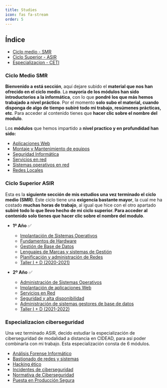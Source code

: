 ```yaml
---
title: Studies
icon: fas fa-stream
order: 5
---
```


## Índice 
- [Ciclo medio - SMR](#ciclo-medio-smr)
- [Ciclo Superior - ASIR](#ciclo-superior-asir)
- [Especializacion - CETI](#especializacion-ciberseguridad)

### Ciclo Medio SMR
**Bienvenido a está sección**, aquí dejare subido el **material que nos han ofrecido en el ciclo medio**. La **mayoría de los módulos han sido introductorios a la informática**, con lo que **pondré los que más hemos trabajado a nivel práctico**. Por el momento **solo subo el material, cuando disponga de algo de tiempo subiré todo mi trabajo, resúmenes prácticas, etc**. Para acceder al contenido tienes que **hacer clic sobre el nombre del modulo**.


Los **módulos** que hemos impartido a **nivel practico y en profundidad han sido:**
- [Aplicaciones Web](https://drive.google.com/drive/folders/1uUFoO7xCBA_DS-xPSLg2mPuSmb4y0v9b?usp=sharing)
- [Montaje y Mantenimiento de equipos](https://drive.google.com/drive/folders/15X78vbvz4dLgjVmoTm_cDArpv5NZY8m2?usp=sharing)
- [Seguridad Informática](https://drive.google.com/drive/folders/1ReXWL9GfjVV9o23vpKUXY-eNuH0W3m6c?usp=sharing)
- [Servicios en red](https://drive.google.com/drive/folders/1wMGn1QeEAae7bbfAjAADnOQNKucz43VK?usp=sharing)
- [Sistemas operativos en red](https://drive.google.com/drive/folders/1ulkTSBerJ9bh9sjFStn0oONEdh402zCi?usp=sharing)
- [Redes Locales](https://drive.google.com/drive/folders/1lduWnQqTeZY4ILbqtNE-YdZHlL-HfOfY?usp=sharing)

### Ciclo Superior ASIR
Esta es la **siguiente sección de mis estudios una vez terminado el ciclo medio (SMR)**. Este ciclo tiene una **exigencia bastante mayor**, la cual me ha costado **muchas horas de trabajo**, al igual que hice con el otro apartado **subiré todo lo que llevo hecho de mi ciclo superior. Para acceder al contenido solo tienes que hacer clic sobre el nombre del modulo**.

- **1º Año**  ✅
  - [Implantación de Sistemas Operativos](https://drive.google.com/drive/folders/1zi7NUylAvePW_gTwRJkk1z5BIKSHVWlp?usp=sharing)
  - [Fundamentos de Hardware](https://drive.google.com/drive/folders/1EdP8ucLrzi5XfFstvteQmTdrB-UDZhDe?usp=sharing)
  - [Gestión de Base de Datos](https://drive.google.com/drive/folders/1JcHGxS7sL5CmkcQK7Q9n6fvksYHybHfd?usp=sharing)
  - [Lenguajes de Marcas y sistemas de Gestión](https://drive.google.com/drive/folders/1OjQraaeZnWRUPyTgGpk8cV0ewwUCJ0a7?usp=sharing)
  - [Planificación y administración de Redes](https://drive.google.com/drive/folders/1MalRTmR5XW6WdSr5DmFWd0p3qiGIL0Iu?usp=sharing)
  - [Taller I + D (2020-2021)](https://drive.google.com/drive/folders/1ctlhXn1QzLvePwnuwCQ3OgjN7HkuZaZd?usp=sharing)

- **2º Año**  ✅
  - [Administración de Sistemas Operativos](https://drive.google.com/drive/folders/18wzT85D0f7oRwB1mSkH5-QPqA_rWgqOC?usp=sharing)
  - [Implantación de aplicaciones Web](https://drive.google.com/drive/folders/1UMRIUsyWa5IYW2TbRth_Vf1D9uJ5YyXt?usp=sharing)
  - [Servicios en Red](https://drive.google.com/drive/folders/1tIzsOKJU3zQ0G_FL6YwM_i4Czyqm6MoD?usp=sharing)
  - [Seguridad y alta disponibilidad](https://drive.google.com/drive/folders/1gQpdnya9kh2R_uh1myX5-yJiD0pLmfWQ?usp=sharing)
  - [Administración de sistemas gestores de base de datos](https://drive.google.com/drive/folders/1B-QFbgaq0FkpJanE3r4XIPDmEFEkds1D?usp=sharing)
  - [Taller I + D (2021-2022)](https://drive.google.com/drive/folders/1P3Bs8hlvg5LKC5BJt8WmYldoPQjvvWoA?usp=sharing)

### Especializacion ciberseguridad 
Una vez terminado ASIR, decido estudiar la especialización de ciberseguridad de modalidad a distancia en CIDEAD, para así poder combinarla con mi trabajo. Esta especialización consta de 6 módulos. 

- [Análisis Forense Informático](https://drive.google.com/drive/folders/1hBkAWQzlAINB1nBhNBLoqNABnUZpROIS?usp=sharing)
- [Bastionado de redes y sistemas](https://drive.google.com/drive/folders/1JcDvdDZ6E13q8o26qj-uMxwe-wHnj6N-?usp=sharing)
- [Hacking ético](https://drive.google.com/drive/folders/1ZLUqTySRHAg8OqGrKSroebvcVi93PUXU?usp=sharing)
- [Incidentes de ciberseguridad](https://drive.google.com/drive/folders/1dsnGjEzUffw0S4snpkSMdNkyO6bKUyQO?usp=sharing)
- [Normativa de Ciberseguridad](https://drive.google.com/drive/folders/1uS_3Szq-m8qS8agCuwYc3c8YtT1UsCGU?usp=sharing)
- [Puesta en Producción Segura](https://drive.google.com/drive/folders/1YHo9KSI4rbUYwXmf_FbNIEJ9Vfqw1gEs?usp=sharing)

